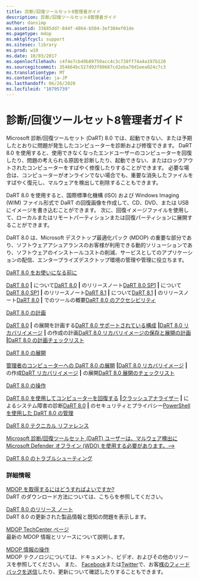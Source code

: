 ```yaml
---
title: 診断/回復ツールセット8管理者ガイド
description: 診断/回復ツールセット8管理者ガイド
author: dansimp
ms.assetid: 33685dd7-844f-4864-b504-3ef384ef01de
ms.pagetype: mdop
ms.mktglfcycl: support
ms.sitesec: library
ms.prod: w10
ms.date: 10/03/2017
ms.openlocfilehash: c4f4e7cb49b89759acc4c3c738ff74a4a197b120
ms.sourcegitcommit: 354664bc527d93f80687cd2eba70d1eea024c7c3
ms.translationtype: MT
ms.contentlocale: ja-JP
ms.lasthandoff: 06/26/2020
ms.locfileid: "10795739"
---
```

# 診断/回復ツールセット8管理者ガイド


Microsoft 診断/回復ツールセット (DaRT) 8.0 では、起動できない、または予期したとおりに問題が発生したコンピューターを診断および修復できます。 DaRT 8.0 を使用すると、使用できなくなったエンドユーザーのコンピューターを回復したり、問題の考えられる原因を診断したり、起動できない、またはロックアウトされたコンピューターをすばやく修復したりすることができます。 必要な場合は、コンピューターがオンラインでない場合でも、重要な消失したファイルをすばやく復元し、マルウェアを検出して削除することもできます。

DaRT 8.0 を使用すると、国際標準化機構 (ISO) および Windows Imaging (WIM) ファイル形式で DaRT の回復画像を作成して、CD、DVD、または USB にイメージを書き込むことができます。 次に、回復イメージファイルを使用して、ローカルまたはリモートパーティションまたは回復パーティションに展開することができます。

DaRT 8.0 は、Microsoft デスクトップ最適化パック (MDOP) の重要な部分であり、ソフトウェアアシュアランスのお客様が利用できる動的ソリューションであり、ソフトウェアのインストールコストの削減、サービスとしてのアプリケーションの配信、エンタープライズデスクトップ環境の管理や管理に役立ちます。

<a href="" id="getting-started-with-dart-8-0"></a>[DaRT 8.0 をお使いになる前に](getting-started-with-dart-80-dart-8.md)  

[DaRT 8.0](about-dart-80-dart-8.md) **|** について[DaRT 8.0](release-notes-for-dart-80--dart-8.md) **|** のリリースノート[DaRT 8.0 SP1](about-dart-80-sp1.md) **|** について[DaRT 8.0 SP1](release-notes-for-dart-80-sp1.md) **|** のリリースノート[DaRT 8.1](about-dart-81.md) **|** について[DaRT 8.1](release-notes-for-dart-81.md) **|** のリリースノート[DaRT 8.0](overview-of-the-tools-in-dart-80-dart-8.md) **|** でのツールの概要[DaRT 8.0 のアクセシビリティ](accessibility-for-dart-80-dart-8.md)

<a href="" id="planning-for-dart-8-0"></a>[DaRT 8.0 の計画](planning-for-dart-80-dart-8.md)  

[DaRT 8.0](planning-to-deploy-dart-80-dart-8.md) **|** の展開を計画する[DaRT 8.0 サポートされている構成](dart-80-supported-configurations-dart-8.md) **|**[DaRT 8.0 リカバリイメージ](planning-to-create-the-dart-80-recovery-image-dart-8.md) **|** の作成の計画[DaRT 8.0 リカバリイメージの保存と展開の計画](planning-how-to-save-and-deploy-the-dart-80-recovery-image-dart-8.md) **|**[DaRT 8.0 の計画チェックリスト](dart-80-planning-checklist-dart-8.md)

<a href="" id="deploying-dart-8-0"></a>[DaRT 8.0 の展開](deploying-dart-80-dart-8.md)  

[管理者のコンピューターへの DaRT 8.0 の展開](deploying-dart-80-to-administrator-computers-dart-8.md) **|**[DaRT 8.0 リカバリイメージ](creating-the-dart-80-recovery-image-dart-8.md) **|** の作成[DaRT リカバリイメージ](deploying-the-dart-recovery-image-dart-8.md) **|** の展開[DaRT 8.0 展開のチェックリスト](dart-80-deployment-checklist-dart-8.md)

<a href="" id="operations-for-dart-8-0"></a>[DaRT 8.0 の操作](operations-for-dart-80-dart-8.md)  

[DaRT 8.0 を使用してコンピューターを回復する](recovering-computers-using-dart-80-dart-8.md) **|**[クラッシュアナライザー](diagnosing-system-failures-with-crash-analyzer--dart-8.md) **|** によるシステム障害の診断[DaRT 8.0](security-and-privacy-for-dart-80-dart-8.md) **|** のセキュリティとプライバシー[PowerShell を使用した DaRT 8.0 の管理](administering-dart-80-using-powershell-dart-8.md)

<a href="" id="technical-reference-for-dart-8-0"></a>[DaRT 8.0 テクニカル リファレンス](technical-reference-for-dart-80-new-ia.md)  

[Microsoft 診断/回復ツールセット (DaRT) ユーザーは、マルウェア検出に Microsoft Defender オフライン (WDO) を使用する必要があります。-->](use-windows-defender-offline-wdo-for-malware-protection-not-dart.md)

<a href="" id="troubleshooting-dart-8-0"></a>[DaRT 8.0 のトラブルシューティング](troubleshooting-dart-80-dart-8.md)  

### 詳細情報

<a href="" id="how-do-i-get-mdop"></a>[MDOP を取得するにはどうすればよいですか?](https://go.microsoft.com/fwlink/?LinkId=322049)  
DaRT のダウンロード方法については、こちらを参照してください。

<a href="" id="release-notes-for-dart-8-0"></a>[DaRT 8.0 のリリース ノート](release-notes-for-dart-80--dart-8.md)  
DaRT 8.0 の更新された製品情報と既知の問題を表示します。

<a href="" id="mdop-techcenter-page"></a>[MDOP TechCenter ページ](https://go.microsoft.com/fwlink/p/?LinkId=225286)  
最新の MDOP 情報とリソースについて説明します。

<a href="" id="mdop-information-experience"></a>[MDOP 情報の操作](https://go.microsoft.com/fwlink/p/?LinkId=236032)  
MDOP テクノロジについては、ドキュメント、ビデオ、およびその他のリソースを参照してください。 また、 [Facebook](https://go.microsoft.com/fwlink/p/?LinkId=242445)または[Twitter](https://go.microsoft.com/fwlink/p/?LinkId=242447)で、お客[様のフィードバックを送信](mailto:MDOPDocs@microsoft.com)したり、更新について確認したりすることもできます。

 

 





